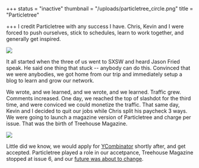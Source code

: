 +++
status = "inactive"
thumbnail = "/uploads/particletree_circle.png"
title = "Particletree"

+++
I credit Particletree with any success I have. Chris, Kevin and I were forced to push ourselves, stick to schedules, learn to work together, and generally get inspired.

<!--more-->

![](/uploads/particletree.png)

It all started when the three of us went to SXSW and heard Jason Fried speak. He said one thing that stuck -- anybody can do this. Convinced that we were anybodies, we got home from our trip and immediately setup a blog to learn and grow our network.

We wrote, and we learned, and we wrote, and we learned. Traffic grew. Comments increased. One day, we reached the top of slashdot for the third time, and were conviced we could monetize the traffic. That same day, Kevin and I decided to quit our jobs while Chris split his paycheck 3 ways. We were going to launch a magazine version of Particletree and charge per issue. That was the birth of Treehouse Magazine.

![](/uploads/treehouse.png)

Little did we know, we would apply for [YCombinator](http://ycombinator.com) shortly after, and get accepted. Particletree played a role in our accetpance, Treehouse Magazine stopped at issue 6, and our [future was about to change](/projects/wufoo).